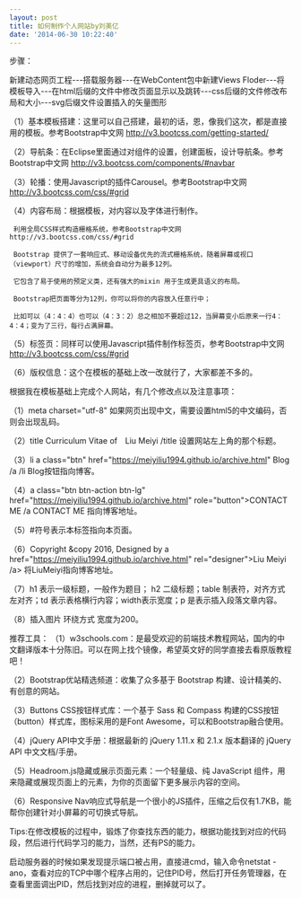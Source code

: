 ```yaml
---
layout: post
title: 如何制作个人网站by刘美亿
date: '2014-06-30 10:22:40'
---
```


步骤：

新建动态网页工程---搭载服务器---在WebContent包中新建Views Floder---将模板导入---在html后缀的文件中修改页面显示以及跳转---css后缀的文件修改布局和大小---svg后缀文件设置插入的矢量图形


（1）基本模板搭建：这里可以自己搭建，最初的话，恩，像我们这次，都是直接用的模板。参考Bootstrap中文网 http://v3.bootcss.com/getting-started/

（2）导航条：在Eclipse里面通过对组件的设置，创建面板，设计导航条。参考Bootstrap中文网 http://v3.bootcss.com/components/#navbar

（3）轮播：使用Javascript的插件Carousel。参考Bootstrap中文网 http://v3.bootcss.com/css/#grid  

（4）内容布局：根据模板，对内容以及字体进行制作。

     利用全局CSS样式构造栅格系统，参考Bootstrap中文网 http://v3.bootcss.com/css/#grid

     Bootstrap 提供了一套响应式、移动设备优先的流式栅格系统，随着屏幕或视口（viewport）尺寸的增加，系统会自动分为最多12列。

     它包含了易于使用的预定义类，还有强大的mixin 用于生成更具语义的布局。

     Bootstrap把页面等分为12列，你可以将你的内容放入任意行中；

     比如可以（4：4：4）也可以（4：3：2）总之相加不要超过12，当屏幕变小后原来一行4：4：4；变为了三行，每行占满屏幕。

（5）标签页：同样可以使用Javascript插件制作标签页，参考Bootstrap中文网 http://v3.bootcss.com/css/#grid  

（6）版权信息：这个在模板的基础上改一改就行了，大家都差不多的。


根据我在模板基础上完成个人网站，有几个修改点以及注意事项：

（1）meta charset="utf-8" 如果网页出现中文，需要设置html5的中文编码，否则会出现乱码。

（2）title Curriculum Vitae of　Liu Meiyi /title   设置网站左上角的那个标题。

（3）li  a class="btn" href="https://meiyiliu1994.github.io/archive.html" Blog /a  /li  Blog按钮指向博客。

（4）a class="btn btn-action btn-lg"  href="https://meiyiliu1994.github.io/archive.html" role="button">CONTACT ME /a  CONTACT ME 指向博客地址。

（5）#符号表示本标签指向本页面。

（6）Copyright &copy 2016,  Designed by a href="https://meiyiliu1994.github.io/archive.html" rel="designer">Liu Meiyi /a>  将LiuMeiyi指向博客地址。

（7）h1 表示一级标题，一般作为题目； h2 二级标题；table 制表符，对齐方式左对齐；td 表示表格横行内容；width表示宽度；p 是表示插入段落文章内容。

（8）插入图片 环绕方式 宽度为200。

推荐工具：
（1）w3schools.com：是最受欢迎的前端技术教程网站，国内的中文翻译版本十分陈旧。可以在网上找个镜像，希望英文好的同学直接去看原版教程吧！

（2）Bootstrap优站精选频道：收集了众多基于 Bootstrap 构建、设计精美的、有创意的网站。

（3）Buttons CSS按钮样式库：一个基于 Sass 和 Compass 构建的CSS按钮（button）样式库，图标采用的是Font Awesome，可以和Bootstrap融合使用。

（4）jQuery API中文手册：根据最新的 jQuery 1.11.x 和 2.1.x 版本翻译的 jQuery API 中文文档/手册。

（5）Headroom.js隐藏或展示页面元素：一个轻量级、纯 JavaScript 组件，用来隐藏或展现页面上的元素，为你的页面留下更多展示内容的空间。

（6）Responsive Nav响应式导航是一个很小的JS插件，压缩之后仅有1.7KB，能帮你创建针对小屏幕的可切换式导航。




Tips:在修改模板的过程中，锻炼了你查找东西的能力，根据功能找到对应的代码段，然后进行代码学习的能力，当然，还有PS的能力。

     
启动服务器的时候如果发现提示端口被占用，直接进cmd，输入命令netstat -ano，查看对应的TCP中哪个程序占用的，记住PID号，然后打开任务管理器，在查看里面调出PID，然后找到对应的进程，删掉就可以了。
